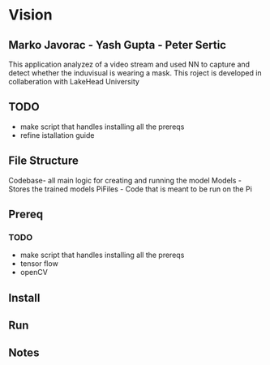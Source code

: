 # Vision

## Marko Javorac - Yash Gupta - Peter Sertic
This application analyzez of a video stream and used NN to capture and detect whether the induvisual is wearing a mask. This roject is developed in collaberation with LakeHead University

## TODO
- make script that handles installing all the prereqs
- refine istallation guide

## File Structure
Codebase- all main logic for creating and running the model
Models - Stores the trained models
PiFiles - Code that is meant to be run on the Pi

## Prereq
### TODO
- make script that handles installing all the prereqs
 - tensor flow
 - openCV

## Install

## Run

## Notes

